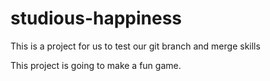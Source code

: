 # studious-happiness

This is a project for us to test our git branch and merge skills

This project is going to make a fun game.
